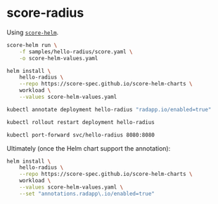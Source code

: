 # score-radius

Using [`score-helm`](https://github.com/score-spec/score-helm).

```bash
score-helm run \
	-f samples/hello-radius/score.yaml \
	-o score-helm-values.yaml
```

```bash
helm install \
	hello-radius \
	--repo https://score-spec.github.io/score-helm-charts \
	workload \
    --values score-helm-values.yaml
```

```bash
kubectl annotate deployment hello-radius "radapp.io/enabled=true"
```

```bash
kubectl rollout restart deployment hello-radius
```

```bash
kubectl port-forward svc/hello-radius 8080:8080
```

Ultimately (once the Helm chart support the annotation):
```bash
helm install \
	hello-radius \
	--repo https://score-spec.github.io/score-helm-charts \
	workload \
    --values score-helm-values.yaml \
    --set "annotations.radapp\.io/enabled=true"

```